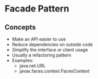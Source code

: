 # Facade Pattern

## Concepts

* Make an API easier to use
* Reduce dependencies on outside code
* Simplify the interface or client usage
* Usually a refactoring pattern
* Examples:
  - java.net.URL
  - javax.faces.context.FacesContext